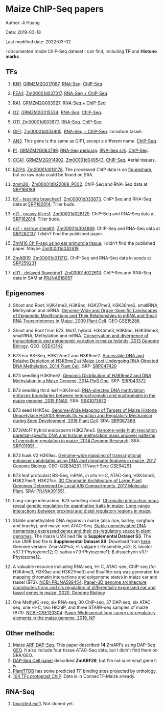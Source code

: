 # Maize ChIP-Seq papers

Author: Ji Huang

Date: 2019-03-18

Last modified date: 2022-03-02

I documented maize ChIP-Seq dataset I can find, including **TF** and **Histone marks**.

## TFs

1. [KN1][1]. [GRMZM2G017087][9]. [RNA-Seq](https://www.ncbi.nlm.nih.gov/geo/query/acc.cgi?acc=GSE38487). [ChIP-Seq](https://www.ncbi.nlm.nih.gov/geo/query/acc.cgi?acc=GSE39161)

2. [FEA4][2]. [Zm00001d037317][10]. [RNA-Seq + ChIP-Seq](https://www.ncbi.nlm.nih.gov/geo/query/acc.cgi?acc=GSE61954).

3. [RA1][3]. [GRMZM2G003927][11]. [RNA-Seq + ChIP-Seq](https://www.ncbi.nlm.nih.gov/geo/query/acc.cgi?acc=GSE51050)

4. [O2][4]. [GRMZM2G015534][12]. [RNA-Seq](https://www.ncbi.nlm.nih.gov/geo/query/acc.cgi?acc=GSE61830). [ChIP-Seq](https://www.ncbi.nlm.nih.gov/geo/query/acc.cgi?acc=GSE63991).

5. [O11][5]. [Zm00001d003677][13]. [RNA-Seq](https://www.ncbi.nlm.nih.gov/geo/query/acc.cgi?acc=GSE97422). [ChIP-Seq](https://www.ncbi.nlm.nih.gov/geo/query/acc.cgi?acc=GSE102051).

6. [GIF1][6]. [Zm00001d033905][14]. [RNA-Seq + ChIP-Seq](https://trace.ncbi.nlm.nih.gov/Traces/study/?acc=SRP131943). Immature tassel.

7. [AN3][7]. This gene is the same as GIF1, except a different name. [ChIP-Seq](https://trace.ncbi.nlm.nih.gov/Traces/study/?acc=ERP106997).

8. [P1][8]. [GRMZM2G084799][15]. [RNA-Seq pericarp](https://www.ncbi.nlm.nih.gov/geo/query/acc.cgi?acc=GSE38413). [RNA-Seq silk](https://www.ncbi.nlm.nih.gov/geo/query/acc.cgi?acc=GSE38414). [ChIP-Seq](https://www.ncbi.nlm.nih.gov/geo/query/acc.cgi?acc=GSE38587).

9. [CCA1][19]. [GRMZM2G014902][20]. [Zm00001d049543](https://www.maizegdb.org/gene_center/gene/Zm00001d049543). [ChIP-Seq](https://www.ncbi.nlm.nih.gov/geo/query/acc.cgi?acc=GSE67655). Aerial tissues.

10. [bZIP4][21]. [Zm00001d018178][22]. The processed ChIP data is on [figureshare][23], but no raw data could be found on SRA.

11. [zmm28 ][24]. [Zm00001d022088_P002][25]. ChIP-Seq and RNA-Seq data at [SRP166189][26]
12. [tb1 - teosinte branched1][27]. [Zm00001d033673](https://www.maizegdb.org/gene_center/gene/Zm00001d033673). ChIP-Seq and RNA-Seq data at [SRP182814][28]. Tiller buds.
13. [gt1 - grassy tillers1][27]. [Zm00001d028129](https://www.maizegdb.org/gene_center/gene/Zm00001d028129). ChIP-Seq and RNA-Seq data at [SRP182814][28]. Tiller buds.
14. [ns1 - narrow sheath1](https://www.ncbi.nlm.nih.gov/bioproject/PRJNA633509). [Zm00001d004889](https://www.maizegdb.org/gene_center/gene/Zm00001d004889). ChIP-Seq and RNA-Seq data at [SRP262137](https://trace.ncbi.nlm.nih.gov/Traces/study/?acc=SRP262137&o=acc_s%3Aa). I didn't find the published paper.
15. [ZmM16 ChIP-seq using ear primordia tissue](https://trace.ncbi.nlm.nih.gov/Traces/sra/?study=SRP272724). I didn't find the published paper. Maybe [Zm00001d042618](https://www.maizegdb.org/gene_center/gene/Zm00001d042618)
16. [ZmABI19](https://www.ncbi.nlm.nih.gov/pmc/articles/PMC8136913/). [Zm00001d011712](https://www.maizegdb.org/gene_center/gene/Zm00001d011712). ChIP-Seq and RNA-Seq data in seeds at [SRP259231](https://trace.ncbi.nlm.nih.gov/Traces/sra/?study=SRP259231)
17. [dlf1 - delayed flowering1](https://nph.onlinelibrary.wiley.com/doi/10.1111/nph.16772). [Zm00001d022613](https://www.maizegdb.org/gene_center/gene/Zm00001d022613). ChIP-Seq and RNA-Seq data in SAM at [PRJNA616067](https://www.ncbi.nlm.nih.gov//bioproject/PRJNA616067)

## Epigenomes

1. Shoot and Root: H3K4me3, H3K9ac, H3K27me3, H3K36me3, smallRNA, Methylation and mRNA. [Genome-Wide and Organ-Specific Landscapes of Epigenetic Modifications and Their Relationships to mRNA and Small RNA Transcriptomes in Maize, 2009 Plant Cell](http://www.plantcell.org/content/21/4/1053). GEO:[GSE15286](https://www.ncbi.nlm.nih.gov/geo/query/acc.cgi?acc=GSE15286).

2. Shoot and Root from B73, Mo17, hybrid: H3K4me3, H3K9ac, H3K36me3, smallRNA, Methylation and mRNA. [Conservation and divergence of transcriptomic and epigenomic variation in maize hybrids, 2013 Genome Biology](https://genomebiology.biomedcentral.com/articles/10.1186/gb-2013-14-6-r57). GEO: [GSE43142](https://www.ncbi.nlm.nih.gov/geo/query/acc.cgi?acc=GSE43142)

3. B73 ear BS-Seq, H3K27me2 and H3K9me2. [Accessible DNA and Relative Depletion of H3K9me2 at Maize Loci Undergoing RNA-Directed DNA Methylation, 2014 Plant Cell](http://www.plantcell.org/content/26/12/4903). SRP: [SRP047420](https://www.ncbi.nlm.nih.gov//bioproject/PRJNA261802)

4. B73 seedling H3K9me2. [Genomic Distribution of H3K9me2 and DNA Methylation in a Maize Genome, 2014 PloS One](https://www.ncbi.nlm.nih.gov/pmc/articles/PMC4133378/). SRP: [SRP043372](https://www.ncbi.nlm.nih.gov/sra/?term=SRP043372)

5. B73 seedling third leaf H3K4me3. [RNA-directed DNA methylation enforces boundaries between heterochromatin and euchromatin in the maize genome, 2015 PNAS](https://www.pnas.org/content/112/47/14728.long). SRA: [SRX1073672](https://www.ncbi.nlm.nih.gov/sra/SRX1073672/)

6. B73 seed H4K5ac. [Genome-Wide Mapping of Targets of Maize Histone Deacetylase HDA101 Reveals Its Function and Regulatory Mechanism during Seed Development, 2016 Plant Cell](http://www.plantcell.org/content/28/3/629). SRA: [SRP067369](https://www.ncbi.nlm.nih.gov/bioproject/PRJNA305809).

7. B73/Mo17 hybrid endosperm H3K27me3. [Genome-wide high resolution parental-specific DNA and histone methylation maps uncover patterns of imprinting regulation in maize, 2014 Genome Research](https://www.ncbi.nlm.nih.gov/pmc/articles/PMC3875858/). SRA: [SRP011991 ](https://www.ncbi.nlm.nih.gov/sra?term=SRP011991).

8. B73 husk V2 H3K9ac. [Genome-wide mapping of transcriptional enhancer candidates using DNA and chromatin features in maize, 2017 Genome Biology](https://genomebiology.biomedcentral.com/articles/10.1186/s13059-017-1273-4). GEO: [GSE94251](https://www.ncbi.nlm.nih.gov/geo/query/acc.cgi?acc=GSE94251). DNaseI-Seq: [GSE94291](https://www.ncbi.nlm.nih.gov/geo/query/acc.cgi?acc=GSE94291).

9. B73 leaf protoplast BS-Seq, mRNA, *in situ* Hi-C, ATAC-Seq, H3K4me3, H3K27me3, H3K27ac. [3D Chromatin Architecture of Large Plant Genomes Determined by Local A/B Compartments, 2017 Molecular Plant](https://www.sciencedirect.com/science/article/pii/S1674205217303398?via%3Dihub). SRA: [PRJNA391551](https://www.ncbi.nlm.nih.gov/bioproject/PRJNA391551/).

10. Long-range interaction, B73 seedling shoot. [Chromatin interaction maps reveal genetic regulation for quantitative traits in maize](https://www.nature.com/articles/s41467-019-10602-5#Sec9). [Long-range interactions between proximal and distal regulatory regions in maize](https://www.nature.com/articles/s41467-019-10603-4#Sec11).

11. Stable unmethylated DNA regions in maize (also rice, barley, sorghum and brachy), and maize root ATAC-Seq. [Stable unmethylated DNA demarcates expressed genes and their cis-regulatory space in plant genomes](https://www.pnas.org/content/117/38/23991). The maize UMR bed file is **Supplemental Dataset S3**. The rice UMR bed file is **Supplemental Dataset S9**. Download from [here](https://www.pnas.org/content/suppl/2020/09/02/2010250117.DCSupplemental). Genome version: Zma-AGPv4;  H. vulgare L-Ensemble_v42; S. bicolor v3.1.1-Phytozome12;  O. sativa v7.0-Phytozome11;  B.distachyon v3.1-Phytozome12.

12. A valuable resource including RNA-seq, Hi-C, ATAC-seq, ChIP-seq (for H3K4me3, H3K9ac and H3K27me3) and Bisulfite-seq was generated for mapping chromatin interactions and epigenome states in maize ear and tassel (B73). [NCBI-PRJNA599454](https://www.ncbi.nlm.nih.gov/bioproject/PRJNA599454). [Paper-3D genome architecture coordinates trans and cis regulation of differentially expressed ear and tassel genes in maize, 2020, Genome Biology](https://genomebiology.biomedcentral.com/articles/10.1186/s13059-020-02063-7#availability-of-data-and-materials)

13. One MethylC-seq, six RNA-seq, 30 ChIP-seq, 37 DAP-seq, six ATAC-seq, one Hi-C, two HiChIP, and three STARR-seq samples of maize (B73). [NCBI-GSE120304](https://www.ncbi.nlm.nih.gov/geo/query/acc.cgi?acc=GSE120304). [Paper-Widespread long-range cis-regulatory elements in the maize genome, 2019, NP](https://www.nature.com/articles/s41477-019-0547-0)

## Other methods:

1. Maize [ARF DAP-Seq][16]. This paper described **14** ZmARFs using DAP-Seq. [GEO](https://www.ncbi.nlm.nih.gov/geo/query/acc.cgi?acc=GSE111857). It also include four tissue ATAC-Seq data, but I didn't find them on SRA/GEO.
2. [DAP-Seq Cell paper][17] described **ZmARF29**, but I'm not sure what gene it is.
3. [PlantTFDB][18] has some predicted TF binding sites projected by orthology.
4. [104 TFs protoplast ChIP](https://www.nature.com/articles/s41467-020-18832-8). Data is in ConnecTF-Maize already.


## RNA-Seq

1. [fascicled ear1](https://www.pnas.org/content/118/7/e2019218118). Not cloned yet.


[1]:http://www.genesdev.org/cgi/pmidlookup?view=long&pmid=22855831
[2]:http://www.plantcell.org/content/27/1/104.long
[3]:https://genome.cshlp.org/content/24/3/431.long
[4]:http://www.plantcell.org/content/27/3/532.long
[5]:http://www.plantcell.org/content/30/2/375.long
[6]:http://www.plantcell.org/content/30/2/360
[7]:http://www.plantphysiol.org/content/177/2/447
[8]:http://www.plantcell.org/content/24/7/2745.long
[9]:https://www.maizegdb.org/gene_center/gene/kn1
[10]:https://www.maizegdb.org/gene_center/gene/fea4
[11]:https://www.maizegdb.org/gene_center/gene/12577
[12]:https://www.maizegdb.org/gene_center/gene/12495
[13]:https://www.maizegdb.org/gene_center/gene/12492
[14]:https://www.maizegdb.org/gene_center/gene/gif1
[15]:https://www.maizegdb.org/gene_center/gene/p1
[16]:https://www.nature.com/articles/s41467-018-06977-6
[17]:https://www.cell.com/cell/fulltext/S0092-8674(16)30481-0#secsectitle0015
[18]:http://planttfdb.cbi.pku.edu.cn/index.php?sp=Zma
[19]:https://journals.plos.org/plosgenetics/article?id=10.1371/journal.pgen.1006197#sec016
[20]:https://www.maizegdb.org/gene_center/gene/GRMZM2G014902
[21]: http://www.plantphysiol.org/content/178/2/753.long#sec-16
[22]: https://www.maizegdb.org/gene_center/gene/bzip4
[23]: https://figshare.com/articles/ZmbZIP4-ChIPseq-input-1_wiggle_tar_gz/6225806/2
[24]: https://www.pnas.org/content/early/2019/10/29/1902593116
[25]: https://www.maizegdb.org/gene_center/gene/Zm00001d022088
[26]: https://trace.ncbi.nlm.nih.gov/Traces/sra/?study=SRP166189
[27]: https://www.nature.com/articles/s41467-019-11774-w
[28]: https://trace.ncbi.nlm.nih.gov/Traces/sra/?study=SRP182814




